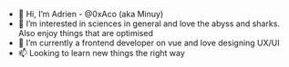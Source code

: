 - 👋 Hi, I’m Adrien - @0xAco (aka Minuy)
- 👀 I’m interested in sciences in general and love the abyss and sharks. Also enjoy things that are optimised
- 🌱 I’m currently a frontend developer on vue and love designing UX/UI
- 📫 Looking to learn new things the right way
